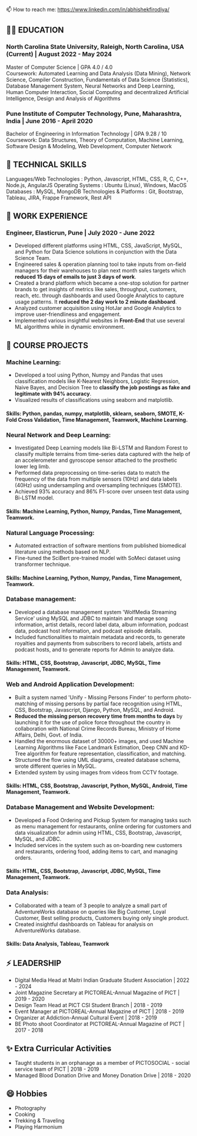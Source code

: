 📫 How to reach me: https://www.linkedin.com/in/abhishekfirodiya/

## 🧑‍🏫 EDUCATION
### North Carolina State University, Raleigh, North Carolina, USA (Current) | August 2022 - May 2024
Master of Computer Science | GPA 4.0 / 4.0
<br>Coursework: Automated Learning and Data Analysis (Data Mining), Network Science, Compiler Construction, Fundamentals of Data Science (Statistics), Database Management System, Neural Networks and Deep Learning, Human Computer Interaction, Social Computing and decentralized Artificial Intelligence, Design and Analysis of Algorithms
### Pune Institute of Computer Technology, Pune, Maharashtra, India | June 2016 - April 2020
Bachelor of Engineering in Information Technology | GPA 9.28 / 10
<br>Coursework: Data Structures, Theory of Computation, Machine Learning, Software Design & Modeling, Web Development, Computer Network

## 🌱 TECHNICAL SKILLS
Languages/Web Technologies : Python, Javascript, HTML, CSS, R, C, C++, Node.js, AngularJS
Operating Systems          : Ubuntu (Linux), Windows, MacOS
Databases                  : MySQL, MongoDB
Technologies & Platforms   : Git, Bootstrap, Tableau, JIRA, Frappe Framework, Rest API

## 🔭 WORK EXPERIENCE
### Engineer, Elasticrun, Pune | July 2020 - June 2022
- Developed different platforms using HTML, CSS, JavaScript, MySQL, and Python for Data Science solutions in conjunction with the Data Science Team.
- Engineered sales & operation planning tool to take inputs from on-field managers for their warehouses to plan next month sales targets which <b>reduced 15 days of emails to just 3 days of work</b>.
- Created a brand platform which became a one-stop solution for partner brands to get insights of metrics like sales, throughput, customers, reach, etc. through dashboards and used Google Analytics to capture usage patterns. It <b>reduced the 2 day work to 2 minute dashboard</b>.
- Analyzed customer acquisition using HotJar and Google Analytics to improve user-friendliness and engagement.
- Implemented various insightful websites in <b>Front-End</b> that use several ML algorithms while in dynamic environment.

## 👯 COURSE PROJECTS
### Machine Learning:
- Developed a tool using Python, Numpy and Pandas that uses classification models like K-Nearest Neighbors, Logistic Regression, Naive Bayes, and Decision Tree to <b>classify the job postings as fake and legitimate with 94% accuracy</b>.
- Visualized results of classifications using seaborn and matplotlib.
#### Skills: Python, pandas, numpy, matplotlib, sklearn, seaborn, SMOTE, K-Fold Cross Validation, Time Management, Teamwork, Machine Learning.
### Neural Network and Deep Learning:
- Investigated Deep Learning models like Bi-LSTM and Random Forest to classify multiple terrains from time-series data captured with the help of an accelerometer and gyroscope sensor attached to the prosthetic lower leg limb.
- Performed data preprocessing on time-series data to match the frequency of the data from multiple sensors (10Hz) and data labels (40Hz) using undersampling and oversampling techniques (SMOTE).
- Achieved 93% accuracy and 86% F1-score over unseen test data using Bi-LSTM model.
#### Skills: Machine Learning, Python, Numpy, Pandas, Time Management, Teamwork.
### Natural Language Processing:
- Automated extraction of software mentions from published biomedical literature using methods based on NLP.
- Fine-tuned the SciBert pre-trained model with SoMeci dataset using transformer technique.
#### Skills: Machine Learning, Python, Numpy, Pandas, Time Management, Teamwork.
### Database management:
- Developed a database management system 'WolfMedia Streaming Service' using MySQL and JDBC to maintain and manage song information, artist details, record label data, album information, podcast data, podcast host information, and podcast episode details.
- Included functionalities to maintain metadata and records, to generate royalties and payments from subscribers to record labels, artists and podcast hosts, and to generate reports for Admin to analyze data.
#### Skills: HTML, CSS, Bootstrap, Javascript, JDBC, MySQL, Time Management, Teamwork.
### Web and Android Application Development:
- Built a system named 'Unify - Missing Persons Finder' to perform photo-matching of missing persons by partial face recognition using HTML, CSS, Bootstrap, Javascript, Django, Python, MySQL, and Android.
- <b>Reduced the missing person recovery time from months to days</b> by launching it for the use of police force throughout the country in collaboration with National Crime Records Bureau, Ministry of Home Affairs, Delhi, Govt. of India.
- Handled the enormous dataset of 30000+ images, and used Machine Learning Algorithms like Face Landmark Estimation, Deep CNN and KD-Tree algorithm for feature representation, classification, and matching.
- Structured the flow using UML diagrams, created database schema, wrote different queries in MySQL.
- Extended system by using images from videos from CCTV footage.
#### Skills: HTML, CSS, Bootstrap, Javascript, Python, MySQL, Android, Time Management, Teamwork.
### Database Management and Website Development:
- Developed a Food Ordering and Pickup System for managing tasks such as menu management for restaurants, online ordering for customers and data visualization for admin using HTML, CSS, Bootstrap, Javascript, MySQL, and JDBC.
- Included services in the system such as on-boarding new customers and restaurants, ordering food, adding items to cart, and managing orders.
#### Skills: HTML, CSS, Bootstrap, Javascript, JDBC, MySQL, Time Management, Teamwork.
### Data Analysis:
- Collaborated with a team of 3 people to analyze a small part of AdventureWorks database on queries like Big Customer, Loyal Customer, Best selling products, Customers buying only single product.
- Created insightful dashboards on Tableau for analysis on AdventureWorks database.
#### Skills: Data Analysis, Tableau, Teamwork

## ⚡ LEADERSHIP
- Digital Media Head at Maitri Indian Graduate Student Association | 2022 - 2024
- Joint Magazine Secretary at PICTOREAL-Annual Magazine of PICT    | 2019 - 2020
- Design Team Head at PICT CSI Student Branch                      | 2018 - 2019
- Event Manager at PICTOREAL-Annual Magazine of PICT               | 2018 - 2019
- Organizer at Addiction-Annual Cultural Event                     | 2018 - 2019
- BE Photo shoot Coordinator at PICTOREAL-Annual Magazine of PICT  | 2017 - 2018

## ✨ Extra Curricular Activities
- Taught students in an orphanage as a member of PICTOSOCIAL - social service team of PICT | 2018 - 2019
- Managed Blood Donation Drive and Money Donation Drive                                    | 2018 - 2020

## 😄 Hobbies
- Photography
- Cooking
- Trekking & Traveling
- Playing Harmonium
